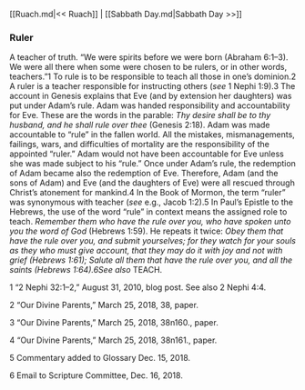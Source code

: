 [[Ruach.md|<< Ruach]]  |  [[Sabbath Day.md|Sabbath Day >>]]

### Ruler
A teacher of truth. “We were spirits before we were born (Abraham 6:1–3). We were all there when some were chosen to be rulers, or in other words, teachers.”1 To rule is to be responsible to teach all those in one’s dominion.2 A ruler is a teacher responsible for instructing others (*see* 1 Nephi 1:9).3 The account in Genesis explains that Eve (and by extension her daughters) was put under Adam’s rule. Adam was handed responsibility and accountability for Eve. These are the words in the parable: *Thy desire shall be to thy husband, and he shall rule over thee* (Genesis 2:18). Adam was made accountable to “rule” in the fallen world. All the mistakes, mismanagements, failings, wars, and difficulties of mortality are the responsibility of the appointed “ruler.” Adam would not have been accountable for Eve unless she was made subject to his “rule.” Once under Adam’s rule, the redemption of Adam became also the redemption of Eve. Therefore, Adam (and the sons of Adam) and Eve (and the daughters of Eve) were all rescued through Christ’s atonement for mankind.4 In the Book of Mormon, the term “ruler” was synonymous with teacher (*see* e.g., Jacob 1:2).5 In Paul’s Epistle to the Hebrews, the use of the word “rule” in context means the assigned role to teach. *Remember them who have the rule over you, who have spoken unto you the word of God* (Hebrews 1:59). He repeats it twice: *Obey them that have the rule over you, and submit yourselves; for they watch for your souls as they who must give account, that they may do it with joy and not with grief *(Hebrews 1:61); *Salute all them that have the rule over you, and all the saints* (Hebrews 1:64).6*See also* TEACH.



1 “2 Nephi 32:1–2,” August 31, 2010, blog post. See also 2 Nephi 4:4.


2 “Our Divine Parents,” March 25, 2018, 38, paper.


3 “Our Divine Parents,” March 25, 2018, 38n160., paper.


4 “Our Divine Parents,” March 25, 2018, 38n161., paper.


5 Commentary added to Glossary Dec. 15, 2018.


6 Email to Scripture Committee, Dec. 16, 2018.